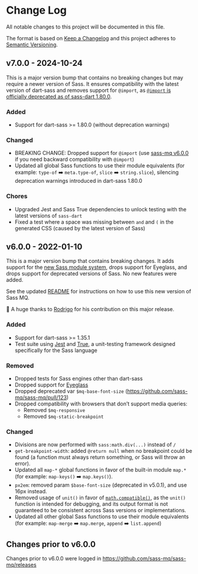 # Change Log

All notable changes to this project will be documented in this file.

The format is based on [Keep a Changelog](http://keepachangelog.com/)
and this project adheres to [Semantic Versioning](http://semver.org/).

<!-- ## Unreleased -->

## v7.0.0 - 2024-10-24

This is a major version bump that contains no breaking changes but may require a newer version of Sass. It ensures compatibility with the latest version of dart-sass and removes support for `@import`, as [`@import` is officially deprecated as of sass-dart 1.80.0](https://sass-lang.com/blog/import-is-deprecated/).

### Added

- Support for dart-sass >= 1.80.0 (without deprecation warnings)

### Changed

- BREAKING CHANGE: Dropped support for `@import` (use [sass-mq v6.0.0](https://github.com/sass-mq/sass-mq/tree/v6.0.0) if you need backward compatibility with `@import`)
- Updated all global Sass functions to use their module equivalents (for example: `type-of` ➡️ `meta.type-of`, `slice` ➡️ `string.slice`), silencing deprecation warnings introduced in dart-sass 1.80.0

### Chores

- Upgraded Jest and Sass True dependencies to unlock testing with the latest versions of `sass-dart`
- Fixed a test where a space was missing between `and` and `(` in the generated CSS (caused by the latest version of Sass)

## v6.0.0 - 2022-01-10

This is a major version bump that contains breaking changes. It adds support for the [new Sass module system](https://sass-lang.com/blog/the-module-system-is-launched), drops support for Eyeglass, and drops support for deprecated versions of Sass. No new features were added.

See the updated [README](https://github.com/sass-mq/sass-mq/blob/main/README.md) for instructions on how to use this new version of Sass MQ.

🙌 A huge thanks to [Rodrigo](https://github.com/area73) for his contribution on this major release.

### Added

- Support for dart-sass >= 1.35.1
- Test suite using [Jest](https://jestjs.io/) and [True](https://www.oddbird.net/true/), a unit-testing framework designed specifically for the Sass language

### Removed

- Dropped tests for Sass engines other than dart-sass
- Dropped support for [Eyeglass](https://github.com/linkedin/eyeglass)
- Dropped deprecated var `$mq-base-font-size` (https://github.com/sass-mq/sass-mq/pull/123)
- Dropped compatibility with browsers that don’t support media queries:
  - Removed `$mq-responsive`
  - Removed `$mq-static-breakpoint`

### Changed

- Divisions are now performed with `sass:math.div(...)` instead of `/`
- `get-breakpoint-width`: added `@return null` when no breakpoint could be found (a function must always return something, or Sass will throw an error).
- Updated all `map-*` global functions in favor of the built-in module `map.*` (for example: `map-keys()` ➡️ `map.keys()`).
- `px2em`: removed param `$base-font-size` (deprecated in v5.0.1), and use 16px instead.
- Removed usage of `unit()` in favor of [`math.compatible()`](https://sass-lang.com/documentation/modules/math#compatible), as the `unit()` function is intended for debugging, and its output format is not guaranteed to be consistent across Sass versions or implementations.
- Updated all other global Sass functions to use their module equivalents (for example: `map-merge` ➡️ `map.merge`, `append` ➡️ `list.append`)

## Changes prior to v6.0.0

Changes prior to v6.0.0 were logged in https://github.com/sass-mq/sass-mq/releases
